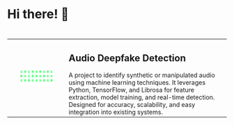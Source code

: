 # Hi there! 👋

<table style="margin: 40px 0;">
<tr>
<td width="120" align="center" valign="middle">
  <img src="matrix_rain.svg" alt="matrix" width="80">
</td>
<td valign="top">
  <h2>Audio Deepfake Detection</h2>
  A project to identify synthetic or manipulated audio using machine learning techniques. It leverages Python, TensorFlow, and Librosa for feature extraction, model training, and real-time detection. Designed for accuracy, scalability, and easy integration into existing systems.
</td>
</tr>
</table>
